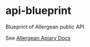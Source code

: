 # api-blueprint
Blueprint of Allergean public API

See [Allergean Apiary Docs](http://docs.allergean.apiary.io/)
